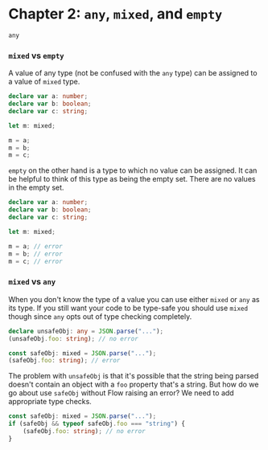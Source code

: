 # Chapter 2: `any`, `mixed`, and `empty`

`any`

### `mixed` vs `empty`

A value of any type (not be confused with the `any` type) can be assigned to a
value of `mixed` type.

```typescript
declare var a: number;
declare var b: boolean;
declare var c: string;

let m: mixed;

m = a;
m = b;
m = c;
```

`empty` on the other hand is a type to which no value can be assigned. It can be
helpful to think of this type as being the empty set. There are no values in the
empty set.

```typescript
declare var a: number;
declare var b: boolean;
declare var c: string;

let m: mixed;

m = a; // error
m = b; // error
m = c; // error
```

### `mixed` vs `any`

When you don't know the type of a value you can use either `mixed` or `any` as
its type. If you still want your code to be type-safe you should use `mixed`
though since `any` opts out of type checking completely.

```typescript
declare unsafeObj: any = JSON.parse("...");
(unsafeObj.foo: string); // no error

const safeObj: mixed = JSON.parse("...");
(safeObj.foo: string); // error
```

The problem with `unsafeObj` is that it's possible that the string being parsed
doesn't contain an object with a `foo` property that's a string. But how do we
go about use `safeObj` without Flow raising an error? We need to add appropriate
type checks.

```typescript
const safeObj: mixed = JSON.parse("...");
if (safeObj && typeof safeObj.foo === "string") {
    (safeObj.foo: string); // no error
}
```
